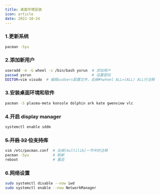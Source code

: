 ```yaml
---
title: 桌面环境安装
icon: article
date: 2022-10-24
---
```


### 1.更新系统

```bash
pacman -Syu
```

### 2.添加新用户

```bash
useradd -m -G wheel -s /bin/bash yorun  # 添加用户
passwd yorun                            # 设置密码
EDITOR=vim visudo  # 编辑sudoers配置文件，去掉#%wheel ALL=(ALL) ALL行注释
```

### 3.安装桌面环境和软件

```bash
pacman -S plasma-meta konsole dolphin ark kate gwenview vlc
```

### 4.开启 display manager

```bash
systemctl enable sddm
```

### ~~5.开启 32 位支持库~~

```bash
vim /etc/pacman.conf  # 去掉[multilib]一节中的注释
pacman -Syu           # 刷新
reboot                # 重启
```

### 6.网络设置

```bash
sudo systemctl disable --now iwd
sudo systemctl enable --now NetworkManager
```
